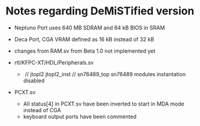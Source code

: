 # Notes regarding DeMiSTified version

* Neptuno Port uses 640 MB SDRAM and 64 kB BIOS in SRAM

* Deca Port,  CGA VRAM defined as 16 kB instead of 32 kB

  

* changes from RAM.sv from Beta 1.0 not implemented yet
* rtl/KFPC-XT/HDL/Peripherals.sv
  * ​    // jtopl2 jtopl2_inst         // sn76489_top sn76489   modules instantation disabled
* PCXT.sv    
  * All status[4] in PCXT.sv have been inverted to start in MDA mode instead of CGA
  * keyboard output ports have been commented

